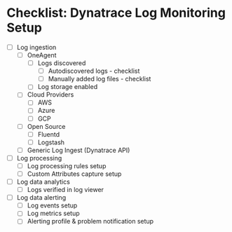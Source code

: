 # Checklist: Dynatrace Log Monitoring Setup

 - [ ] Log ingestion
	 - [ ] OneAgent
		 - [ ] Logs discovered
			 - [ ] Autodiscovered logs - checklist
			 - [ ] Manually added log files - checklist
		 - [ ] Log storage enabled
	 - [ ] Cloud Providers
		 - [ ] AWS
		 - [ ] Azure
		 - [ ] GCP
	 - [ ] Open Source
		 - [ ] Fluentd
		 - [ ] Logstash
	 - [ ] Generic Log Ingest (Dynatrace API)
 - [ ] Log processing
	 - [ ] Log processing rules setup
	 - [ ] Custom Attributes capture setup
 - [ ] Log data analytics
	 - [ ] Logs verified in log viewer
 - [ ] Log data alerting
	 - [ ] Log events setup
	 - [ ] Log metrics setup
	 - [ ] Alerting profile & problem notification setup